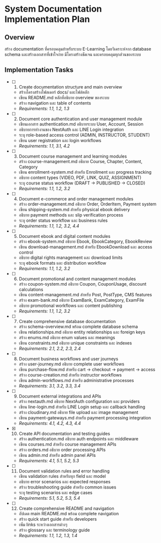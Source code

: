 # System Documentation Implementation Plan

## Overview
สร้าง documentation ที่ครอบคลุมสำหรับระบบ E-Learning โดยวิเคราะห์จาก database schema และสร้างเอกสารที่เข้าใจง่าย มีโครงสร้างชัดเจน และครอบคลุมทุกส่วนของระบบ

## Implementation Tasks

- [ ] 1. Create documentation structure and main overview
  - สร้างโครงสร้างโฟลเดอร์ docs/ และไฟล์หลัก
  - เขียน README.md หลักที่อธิบาย overview ของระบบ
  - สร้าง navigation และ table of contents
  - _Requirements: 1.1, 1.2, 1.3_

- [ ] 2. Document core authentication and user management module
  - เขียนเอกสาร authentication.md อธิบายระบบ User, Account, Session
  - อธิบายการทำงานของ NextAuth และ LINE Login integration
  - ระบุ role-based access control (ADMIN, INSTRUCTOR, STUDENT)
  - เขียน user registration และ login workflows
  - _Requirements: 1.1, 3.1, 4.2_

- [ ] 3. Document course management and learning modules
  - สร้าง course-management.md อธิบาย Course, Chapter, Content, Category
  - เขียน enrollment-system.md สำหรับ Enrollment และ progress tracking
  - อธิบาย content types (VIDEO, PDF, LINK, QUIZ, ASSIGNMENT)
  - ระบุ course status workflow (DRAFT → PUBLISHED → CLOSED)
  - _Requirements: 1.1, 1.2, 3.2_

- [ ] 4. Document e-commerce and order management modules
  - สร้าง order-management.md อธิบาย Order, OrderItem, Payment system
  - เขียน shipping-system.md สำหรับ physical ebook delivery
  - อธิบาย payment methods และ slip verification process
  - ระบุ order status workflow และ business rules
  - _Requirements: 1.1, 1.2, 3.2, 4.4_

- [ ] 5. Document ebook and digital content modules
  - สร้าง ebook-system.md อธิบาย Ebook, EbookCategory, EbookReview
  - เขียน download-management.md สำหรับ EbookDownload และ access control
  - อธิบาย digital rights management และ download limits
  - ระบุ ebook formats และ distribution workflow
  - _Requirements: 1.1, 1.2, 3.2_

- [ ] 6. Document promotional and content management modules
  - สร้าง coupon-system.md อธิบาย Coupon, CouponUsage, discount calculations
  - เขียน content-management.md สำหรับ Post, PostType, CMS features
  - สร้าง exam-bank.md อธิบาย ExamBank, ExamCategory, ExamFile
  - อธิบาย promotional workflows และ content publishing
  - _Requirements: 1.1, 1.2, 3.2_

- [ ] 7. Create comprehensive database documentation
  - สร้าง schema-overview.md พร้อม complete database schema
  - เขียน relationships.md อธิบาย entity relationships และ foreign keys
  - สร้าง enums.md อธิบาย enum values และ meanings
  - เขียน constraints.md อธิบาย unique constraints และ indexes
  - _Requirements: 2.1, 2.2, 2.3, 2.4_

- [ ] 8. Document business workflows and user journeys
  - สร้าง user-journey.md อธิบาย complete user workflows
  - เขียน purchase-flow.md สำหรับ cart → checkout → payment → access
  - สร้าง course-creation.md สำหรับ instructor workflows
  - เขียน admin-workflows.md สำหรับ administrative processes
  - _Requirements: 3.1, 3.2, 3.3, 3.4_

- [ ] 9. Document external integrations and APIs
  - สร้าง nextauth.md อธิบาย NextAuth configuration และ providers
  - เขียน line-login.md สำหรับ LINE Login setup และ callback handling
  - สร้าง cloudinary.md อธิบาย file upload และ image management
  - เขียน payment-gateways.md สำหรับ payment processing integration
  - _Requirements: 4.1, 4.2, 4.3, 4.4_

- [x] 10. Create API documentation and testing guides





  - สร้าง authentication.md อธิบาย auth endpoints และ middleware
  - เขียน courses.md สำหรับ course management APIs
  - สร้าง orders.md อธิบาย order processing APIs
  - เขียน admin.md สำหรับ admin panel APIs
  - _Requirements: 4.1, 5.1, 5.2, 5.3_

- [ ] 11. Document validation rules and error handling
  - เขียน validation rules สำหรับทุก field และ model
  - อธิบาย error scenarios และ expected responses
  - สร้าง troubleshooting guide สำหรับ common issues
  - ระบุ testing scenarios และ edge cases
  - _Requirements: 5.1, 5.2, 5.3, 5.4_

- [ ] 12. Create comprehensive README and navigation
  - อัปเดต main README.md พร้อม complete navigation
  - สร้าง quick start guide สำหรับ developers
  - เพิ่ม links ระหว่างเอกสารต่างๆ
  - สร้าง glossary และ terminology guide
  - _Requirements: 1.1, 1.2, 1.3, 1.4_